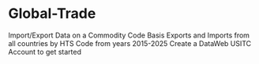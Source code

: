 # Global-Trade
Import/Export Data on a Commodity Code Basis 
Exports and Imports from all countries by HTS Code from years 2015-2025 
Create a DataWeb USITC Account to get started 



